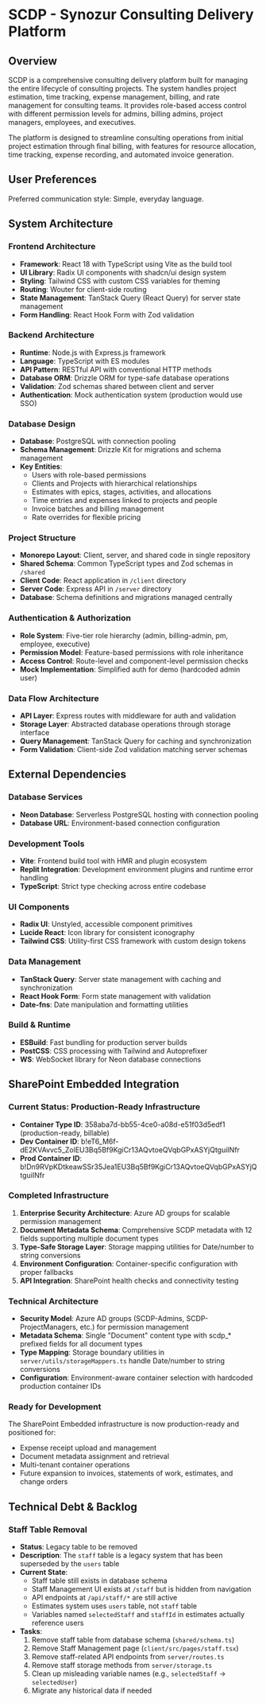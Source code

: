 # SCDP - Synozur Consulting Delivery Platform

## Overview

SCDP is a comprehensive consulting delivery platform built for managing the entire lifecycle of consulting projects. The system handles project estimation, time tracking, expense management, billing, and rate management for consulting teams. It provides role-based access control with different permission levels for admins, billing admins, project managers, employees, and executives.

The platform is designed to streamline consulting operations from initial project estimation through final billing, with features for resource allocation, time tracking, expense recording, and automated invoice generation.

## User Preferences

Preferred communication style: Simple, everyday language.

## System Architecture

### Frontend Architecture
- **Framework**: React 18 with TypeScript using Vite as the build tool
- **UI Library**: Radix UI components with shadcn/ui design system
- **Styling**: Tailwind CSS with custom CSS variables for theming
- **Routing**: Wouter for client-side routing
- **State Management**: TanStack Query (React Query) for server state management
- **Form Handling**: React Hook Form with Zod validation

### Backend Architecture
- **Runtime**: Node.js with Express.js framework
- **Language**: TypeScript with ES modules
- **API Pattern**: RESTful API with conventional HTTP methods
- **Database ORM**: Drizzle ORM for type-safe database operations
- **Validation**: Zod schemas shared between client and server
- **Authentication**: Mock authentication system (production would use SSO)

### Database Design
- **Database**: PostgreSQL with connection pooling
- **Schema Management**: Drizzle Kit for migrations and schema management
- **Key Entities**:
  - Users with role-based permissions
  - Clients and Projects with hierarchical relationships
  - Estimates with epics, stages, activities, and allocations
  - Time entries and expenses linked to projects and people
  - Invoice batches and billing management
  - Rate overrides for flexible pricing

### Project Structure
- **Monorepo Layout**: Client, server, and shared code in single repository
- **Shared Schema**: Common TypeScript types and Zod schemas in `/shared`
- **Client Code**: React application in `/client` directory
- **Server Code**: Express API in `/server` directory
- **Database**: Schema definitions and migrations managed centrally

### Authentication & Authorization
- **Role System**: Five-tier role hierarchy (admin, billing-admin, pm, employee, executive)
- **Permission Model**: Feature-based permissions with role inheritance
- **Access Control**: Route-level and component-level permission checks
- **Mock Implementation**: Simplified auth for demo (hardcoded admin user)

### Data Flow Architecture
- **API Layer**: Express routes with middleware for auth and validation
- **Storage Layer**: Abstracted database operations through storage interface
- **Query Management**: TanStack Query for caching and synchronization
- **Form Validation**: Client-side Zod validation matching server schemas

## External Dependencies

### Database Services
- **Neon Database**: Serverless PostgreSQL hosting with connection pooling
- **Database URL**: Environment-based connection configuration

### Development Tools
- **Vite**: Frontend build tool with HMR and plugin ecosystem
- **Replit Integration**: Development environment plugins and runtime error handling
- **TypeScript**: Strict type checking across entire codebase

### UI Components
- **Radix UI**: Unstyled, accessible component primitives
- **Lucide React**: Icon library for consistent iconography
- **Tailwind CSS**: Utility-first CSS framework with custom design tokens

### Data Management
- **TanStack Query**: Server state management with caching and synchronization
- **React Hook Form**: Form state management with validation
- **Date-fns**: Date manipulation and formatting utilities

### Build & Runtime
- **ESBuild**: Fast bundling for production server builds
- **PostCSS**: CSS processing with Tailwind and Autoprefixer
- **WS**: WebSocket library for Neon database connections

## SharePoint Embedded Integration

### Current Status: **Production-Ready Infrastructure**
- **Container Type ID**: 358aba7d-bb55-4ce0-a08d-e51f03d5edf1 (production-ready, billable)
- **Dev Container ID**: b!eT6_M6f-dE2KVAvvc5_ZolEU3Bq5Bf9KgiCr13AQvtoeQVqbGPxASYjQtguiINfr
- **Prod Container ID**: b!Dn9RVpKDtkeawSSr35Jea1EU3Bq5Bf9KgiCr13AQvtoeQVqbGPxASYjQtguiINfr

### Completed Infrastructure
1. **Enterprise Security Architecture**: Azure AD groups for scalable permission management
2. **Document Metadata Schema**: Comprehensive SCDP metadata with 12 fields supporting multiple document types
3. **Type-Safe Storage Layer**: Storage mapping utilities for Date/number to string conversions
4. **Environment Configuration**: Container-specific configuration with proper fallbacks
5. **API Integration**: SharePoint health checks and connectivity testing

### Technical Architecture
- **Security Model**: Azure AD groups (SCDP-Admins, SCDP-ProjectManagers, etc.) for permission management
- **Metadata Schema**: Single "Document" content type with scdp_* prefixed fields for all document types
- **Type Mapping**: Storage boundary utilities in `server/utils/storageMappers.ts` handle Date/number to string conversions
- **Configuration**: Environment-aware container selection with hardcoded production container IDs

### Ready for Development
The SharePoint Embedded infrastructure is now production-ready and positioned for:
- Expense receipt upload and management
- Document metadata assignment and retrieval
- Multi-tenant container operations
- Future expansion to invoices, statements of work, estimates, and change orders

## Technical Debt & Backlog

### Staff Table Removal
- **Status**: Legacy table to be removed
- **Description**: The `staff` table is a legacy system that has been superseded by the `users` table
- **Current State**: 
  - Staff table still exists in database schema
  - Staff Management UI exists at `/staff` but is hidden from navigation
  - API endpoints at `/api/staff/*` are still active
  - Estimates system uses `users` table, not `staff` table
  - Variables named `selectedStaff` and `staffId` in estimates actually reference users
- **Tasks**:
  1. Remove staff table from database schema (`shared/schema.ts`)
  2. Remove Staff Management page (`client/src/pages/staff.tsx`)
  3. Remove staff-related API endpoints from `server/routes.ts`
  4. Remove staff storage methods from `server/storage.ts`
  5. Clean up misleading variable names (e.g., `selectedStaff` -> `selectedUser`)
  6. Migrate any historical data if needed